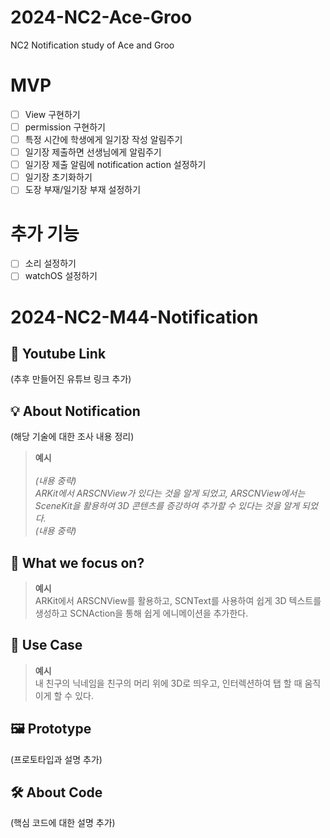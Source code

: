 # 2024-NC2-Ace-Groo
NC2 Notification study of Ace and Groo

# MVP
- [ ] View 구현하기
- [ ] permission 구현하기
- [ ] 특정 시간에 학생에게 일기장 작성 알림주기
- [ ] 일기장 제출하면 선생님에게 알림주기
- [ ] 일기장 제출 알림에 notification action 설정하기
- [ ] 일기장 초기화하기
- [ ] 도장 부재/일기장 부재 설정하기

# 추가 기능
- [ ] 소리 설정하기
- [ ] watchOS 설정하기

# 2024-NC2-M44-Notification
## 🎥 Youtube Link
(추후 만들어진 유튜브 링크 추가)

## 💡 About Notification
(해당 기술에 대한 조사 내용 정리)

> **예시** <br/><br/>
_(내용 중략) <br/>
ARKit에서 ARSCNView가 있다는 것을 알게 되었고, ARSCNView에서는 SceneKit을 활용하여 3D 콘텐츠를 증강하여 추가할 수 있다는 것을 알게 되었다. <br/>
(내용 중략)_

## 🎯 What we focus on?
> **예시** <br/> ARKit에서 ARSCNView를 활용하고, SCNText를 사용하여 쉽게 3D 텍스트를 생성하고 SCNAction을 통해 쉽게 에니메이션을 추가한다.

## 💼 Use Case
> **예시** <br/> 내 친구의 닉네임을 친구의 머리 위에 3D로 띄우고, 인터렉션하여 탭 할 때 움직이게 할 수 있다.

## 🖼️ Prototype
(프로토타입과 설명 추가)

## 🛠️ About Code
(핵심 코드에 대한 설명 추가)
